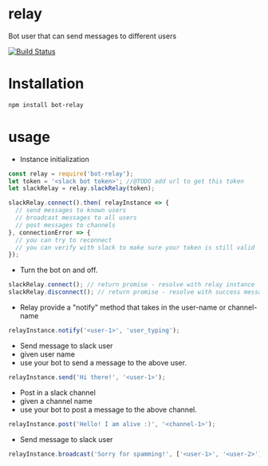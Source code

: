 # relay
Bot user that can send messages to different users

[![Build Status](https://travis-ci.org/nshimiye/relay.svg?branch=master)](https://travis-ci.org/nshimiye/relay)

# Installation
```bash
npm install bot-relay
```

# usage
* Instance initialization
```javascript
const relay = require('bot-relay');
let token = '<slack bot token>'; //@TODO add url to get this token
let slackRelay = relay.slackRelay(token);

slackRelay.connect().then( relayInstance => {
  // send messages to known users
  // broadcast messages to all users
  // post messages to channels
}, connectionError => {
  // you can try to reconnect
  // you can verify with slack to make sure your token is still valid
});
```

* Turn the bot on and off.
```javascript
slackRelay.connect(); // return promise - resolve with relay instance
slackRelay.disconnect(); // return promise - resolve with success message
```

* Relay provide a "notify" method that takes in the user-name or channel-name
```javascript
relayInstance.notify('<user-1>', 'user_typing');
```

* Send message to slack user
 * given user name
 * use your bot to send a message to the above user.
```javascript
relayInstance.send('Hi there!', '<user-1>');
```

* Post in a slack channel
 * given a channel name
 * use your bot to post a message to the above channel.
```javascript
relayInstance.post('Hello! I am alive :)', '<channel-1>');
```

* Send message to slack user
```javascript
relayInstance.broadcast('Sorry for spamming!', ['<user-1>', '<user-2>']);
```
